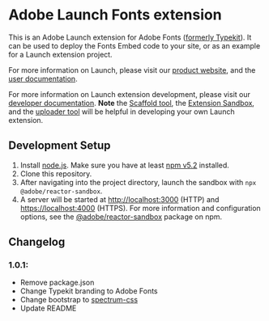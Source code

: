 # Adobe Launch Fonts extension

This is an Adobe Launch extension for Adobe Fonts ([formerly Typekit](https://theblog.adobe.com/typekit-is-adobe-fonts/)). It can be used to deploy the Fonts Embed code to your site, or as an example for a Launch extension project.

For more information on Launch, please visit our [product website](http://www.adobe.com/enterprise/cloud-platform/launch.html), and the [user documentation](https://docs.adobelaunch.com/).

For more information on Launch extension development, please visit our [developer documentation](http://developer.adobelaunch.com/). **Note** the [Scaffold tool](https://www.npmjs.com/package/@adobe/reactor-scaffold), the [Extension Sandbox](https://www.npmjs.com/package/@adobe/reactor-sandbox), and the [uploader tool](https://www.npmjs.com/package/@adobe/reactor-uploader) will be helpful in developing your own Launch extension.

## Development Setup
1. Install [node.js](https://nodejs.org/). Make sure you have at least [npm v5.2](https://docs.npmjs.com/getting-started/installing-node#updating-npm) installed.
2. Clone this repository.
3. After navigating into the project directory, launch the sandbox with `npx @adobe/reactor-sandbox`.
4. A server will be started at [http://localhost:3000](http://localhost:3000) (HTTP) and [https://localhost:4000](https://localhost:4000) (HTTPS). For more information and configuration options, see the [@adobe/reactor-sandbox](https://www.npmjs.com/package/@adobe/reactor-sandbox) package on npm.

## Changelog

### 1.0.1:

* Remove package.json
* Change Typekit branding to Adobe Fonts
* Change bootstrap to [spectrum-css](https://github.com/adobe/spectrum-css)
* Update README
